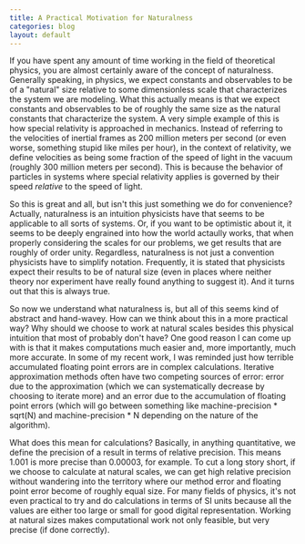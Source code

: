 ```yaml
---
title: A Practical Motivation for Naturalness
categories: blog
layout: default
---
```

If you have spent any amount of time working in the field of theoretical physics, you are almost certainly aware of the concept of naturalness. Generally speaking, in physics, we expect constants and observables to be of a "natural" size relative to some dimensionless scale that characterizes the system we are modeling. What this actually means is that we expect constants and observables to be of roughly the same size as the natural constants that characterize the system. A very simple example of this is how special relativity is approached in mechanics. Instead of referring to the velocities of inertial frames as 200 million meters per second (or even worse, something stupid like miles per hour), in the context of relativity, we define velocities as being some fraction of the speed of light in the vacuum (roughly 300 million meters per second). This is because the behavior of particles in systems where special relativity applies is governed by their speed _relative_ to the speed of light.

So this is great and all, but isn't this just something we do for convenience? Actually, naturalness is an intuition physicists have that seems to be applicable to all sorts of systems. Or, if you want to be optimistic about it, it seems to be deeply engrained into how the world actaully works, that when properly considering the scales for our problems, we get results that are roughly of order unity. Regardless, naturalness is not just a convention physicists have to simplify notation. Frequently, it is stated that physicists expect their results to be of natural size (even in places where neither theory nor experiment have really found anything to suggest it). And it turns out that this is always true.

So now we understand what naturalness is, but all of this seems kind of abstract and hand-wavey. How can we think about this in a more practical way? Why should we choose to work at natural scales besides this physical intuition that most of probably don't have? One good reason I can come up with is that it makes computations much easier and, more importantly, much more accurate. In some of my recent work, I was reminded just how terrible accumulated floating point errors are in complex calculations. Iterative approximation methods often have two competing sources of error: error due to the approximation (which we can systematically decrease by choosing to iterate more) and an error due to the accumulation of floating point errors (which will go between something like machine-precision * sqrt(N) and machine-precision * N depending on the nature of the algorithm). 

What does this mean for calculations? Basically, in anything quantitative, we define the precision of a result in terms of relative precision. This means 1.001 is more precise than 0.00003, for example. To cut a long story short, if we choose to calculate at natural scales, we can get high relative precision without wandering into the territory where our method error and floating point error become of roughly equal size. For many fields of physics, it's not even practical to try and do calculations in terms of SI units because all the values are either too large or small for good digital representation. Working at natural sizes makes computational work not only feasible, but very precise (if done correctly).